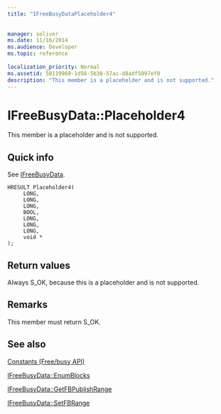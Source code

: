 ```yaml
---
title: "IFreeBusyDataPlaceholder4"
 
 
manager: soliver
ms.date: 11/16/2014
ms.audience: Developer
ms.topic: reference
 
localization_priority: Normal
ms.assetid: 58119969-1d56-5b38-57ac-d8adf5097ef0
description: "This member is a placeholder and is not supported."
---
```


# IFreeBusyData::Placeholder4

This member is a placeholder and is not supported.
  
## Quick info

See [IFreeBusyData](ifreebusydata.md).
  
```
HRESULT Placeholder4( 
     LONG, 
     LONG,  
     LONG,  
     BOOL, 
     LONG, 
     LONG,  
     LONG, 
     void * 
);

```

## Return values

Always S_OK, because this is a placeholder and is not supported.
  
## Remarks

This member must return S_OK.
  
## See also



[Constants (Free/busy API)](constants-free-busy-api.md)
  
[IFreeBusyData::EnumBlocks](ifreebusydata-enumblocks.md)
  
[IFreeBusyData::GetFBPublishRange](ifreebusydata-getfbpublishrange.md)
  
[IFreeBusyData::SetFBRange](ifreebusydata-setfbrange.md)

